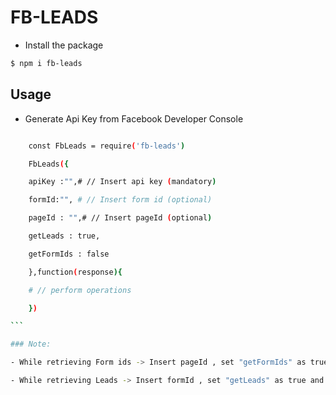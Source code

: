 # FB-LEADS

- Install the package

```bash
$ npm i fb-leads
```

## Usage

- Generate Api Key from Facebook Developer Console

````bash

    const FbLeads = require('fb-leads')

    FbLeads({

    apiKey :"",# // Insert api key (mandatory)

    formId:"", # // Insert form id (optional)

    pageId : "",# // Insert pageId (optional)

    getLeads : true,

    getFormIds : false

    },function(response){

    # // perform operations

    })

```

### Note:

- While retrieving Form ids -> Insert pageId , set "getFormIds" as true and "getLeads" as false

- While retrieving Leads -> Insert formId , set "getLeads" as true and "getFormIds" as false
````
